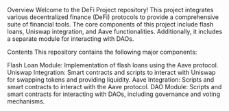 Overview
Welcome to the DeFi Project repository! This project integrates various decentralized finance (DeFi) protocols to provide a comprehensive suite of financial tools. The core components of this project include flash loans, Uniswap integration, and Aave functionalities. Additionally, it includes a separate module for interacting with DAOs.

Contents
This repository contains the following major components:

Flash Loan Module: Implementation of flash loans using the Aave protocol.
Uniswap Integration: Smart contracts and scripts to interact with Uniswap for swapping tokens and providing liquidity.
Aave Integration: Scripts and smart contracts to interact with the Aave protocol.
DAO Module: Scripts and smart contracts for interacting with DAOs, including governance and voting mechanisms.
